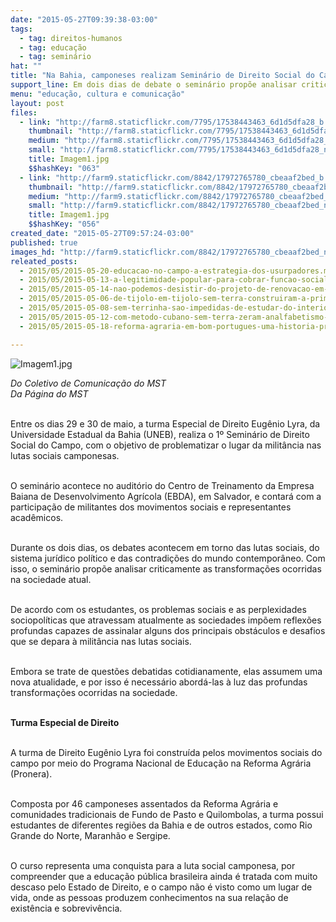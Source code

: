 ```yaml
---
date: "2015-05-27T09:39:38-03:00"
tags:
  - tag: direitos-humanos
  - tag: educação
  - tag: seminário
hat: ""
title: "Na Bahia, camponeses realizam Seminário de Direito Social do Campo"
support_line: Em dois dias de debate o seminário propõe analisar criticamente o sistema jurídico e as transformações ocorridas na sociedade atual.
menu: "educação, cultura e comunicação"
layout: post
files:
  - link: "http://farm8.staticflickr.com/7795/17538443463_6d1d5dfa28_b.jpg"
    thumbnail: "http://farm8.staticflickr.com/7795/17538443463_6d1d5dfa28_t.jpg"
    medium: "http://farm8.staticflickr.com/7795/17538443463_6d1d5dfa28_z.jpg"
    small: "http://farm8.staticflickr.com/7795/17538443463_6d1d5dfa28_n.jpg"
    title: Imagem1.jpg
    $$hashKey: "063"
  - link: "http://farm9.staticflickr.com/8842/17972765780_cbeaaf2bed_b.jpg"
    thumbnail: "http://farm9.staticflickr.com/8842/17972765780_cbeaaf2bed_t.jpg"
    medium: "http://farm9.staticflickr.com/8842/17972765780_cbeaaf2bed_z.jpg"
    small: "http://farm9.staticflickr.com/8842/17972765780_cbeaaf2bed_n.jpg"
    title: Imagem1.jpg
    $$hashKey: "056"
created_date: "2015-05-27T09:57:24-03:00"
published: true
images_hd: "http://farm9.staticflickr.com/8842/17972765780_cbeaaf2bed_n.jpg"
releated_posts:
  - 2015/05/2015-05-20-educacao-no-campo-a-estrategia-dos-usurpadores.md
  - 2015/05/2015-05-13-a-legitimidade-popular-para-cobrar-funcao-social-a-propriedade.md
  - 2015/05/2015-05-14-nao-podemos-desistir-do-projeto-de-renovacao-em-curso-em-muitos-paises-latino-americanos.md
  - 2015/05/2015-05-06-de-tijolo-em-tijolo-sem-terra-construiram-a-primeira-escola-do-campo.md
  - 2015/05/2015-05-08-sem-terrinha-sao-impedidas-de-estudar-do-interior-de-sao-paulo.md
  - 2015/05/2015-05-12-com-metodo-cubano-sem-terra-zeram-analfabetismo-em-sete-assentamentos-da-bahia.md
  - 2015/05/2015-05-18-reforma-agraria-em-bom-portugues-uma-historia-premiada.md

---
```

<p class="p1"><img alt="Imagem1.jpg" src="http://farm8.staticflickr.com/7795/17538443463_6d1d5dfa28_b.jpg" /></p>

<p><em>Do Coletivo de Comunica&ccedil;&atilde;o do MST<br />
Da P&aacute;gina do MST</em></p>

<p><br />
Entre os dias 29 e 30 de maio, a turma Especial de Direito Eug&ecirc;nio Lyra, da Universidade Estadual da Bahia (UNEB), realiza o 1&ordm; Semin&aacute;rio de Direito Social do Campo, com o objetivo de problematizar o lugar da milit&acirc;ncia nas lutas sociais camponesas.</p>

<p><br />
O semin&aacute;rio acontece no audit&oacute;rio do Centro de Treinamento da Empresa Baiana de Desenvolvimento Agr&iacute;cola (EBDA), em Salvador, e contar&aacute; com a participa&ccedil;&atilde;o de militantes dos movimentos sociais e representantes acad&ecirc;micos.</p>

<p><br />
Durante os dois dias, os debates acontecem em torno das lutas sociais, do sistema jur&iacute;dico pol&iacute;tico e das contradi&ccedil;&otilde;es do mundo contempor&acirc;neo. Com isso, o semin&aacute;rio prop&otilde;e analisar criticamente as transforma&ccedil;&otilde;es ocorridas na sociedade atual.</p>

<p><br />
De acordo com os estudantes, os problemas sociais e as perplexidades sociopol&iacute;ticas que atravessam atualmente as sociedades imp&otilde;em reflex&otilde;es profundas capazes de assinalar alguns dos principais obst&aacute;culos e desafios que se depara &agrave; milit&acirc;ncia nas lutas sociais.</p>

<p><br />
Embora se trate de quest&otilde;es debatidas cotidianamente, elas assumem uma nova atualidade, e por isso &eacute; necess&aacute;rio abord&aacute;-las &agrave; luz das profundas transforma&ccedil;&otilde;es ocorridas na sociedade.</p>

<p><br />
<strong>Turma Especial de Direito</strong></p>

<p><br />
A turma de Direito Eug&ecirc;nio Lyra foi constru&iacute;da pelos movimentos sociais do campo por meio do Programa Nacional de Educa&ccedil;&atilde;o na Reforma Agr&aacute;ria (Pronera).</p>

<p><br />
Composta por 46 camponeses assentados da Reforma Agr&aacute;ria e comunidades tradicionais de Fundo de Pasto e Quilombolas, a turma possui estudantes de diferentes regi&otilde;es da Bahia e de outros estados, como Rio Grande do Norte, Maranh&atilde;o e Sergipe.</p>

<p><br />
O curso representa uma conquista para a luta social camponesa, por compreender que a educa&ccedil;&atilde;o p&uacute;blica brasileira ainda &eacute; tratada com muito descaso pelo Estado de Direito, e o campo n&atilde;o &eacute; visto como um lugar de vida, onde as pessoas produzem conhecimentos na sua rela&ccedil;&atilde;o de exist&ecirc;ncia e sobreviv&ecirc;ncia.</p>
